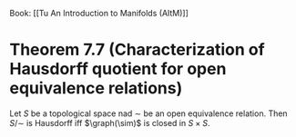 Book: [[Tu An Introduction to Manifolds (AItM)]]
# Theorem 7.7 (Characterization of Hausdorff quotient for open equivalence relations)
Let $S$ be a topological space nad $\sim$ be an open equivalence relation.
Then $S/{\sim}$ is Hausdorff iff $\graph(\sim)$ is closed in $S\times S$.